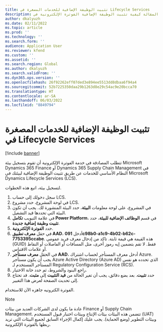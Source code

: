 ```yaml
---
title: تثبيت الوظيفة الإضافية للخدمات المصغرة في Lifecycle Services
description: تشرح هذه المقالة كيفية تثبيت الوظيفة الإضافية الفوترة الإلكترونية في Microsoft Dynamics ‏Lifecycle Services ‏(LCS).
author: dkalyuzh
ms.date: 02/11/2022
ms.topic: article
ms.prod: ''
ms.technology: ''
ms.search.form: ''
audience: Application User
ms.reviewer: kfend
ms.custom: ''
ms.assetid: ''
ms.search.region: Global
ms.author: dkalyuzh
ms.search.validFrom: ''
ms.dyn365.ops.version: ''
ms.openlocfilehash: 26f92262eff07ded3e894ee5513dd8dbaa6f94a4
ms.sourcegitcommit: 52b7225350daa29b1263d8e29c54ac9e20bcca70
ms.translationtype: HT
ms.contentlocale: ar-SA
ms.lasthandoff: 06/03/2022
ms.locfileid: "8849794"
---
```

# <a name="install-the-add-in-for-microservices-in-lifecycle-services"></a>تثبيت الوظيفة الإضافية للخدمات المصغرة في Lifecycle Services

[!include [banner](../includes/banner.md)]

تتطلب المصادقة في خدمة الفوترة الإلكترونية أن تقوم بتسجيل بيئة Microsoft Dynamics 365‎ Finance أو Dynamics 365 Supply Chain Management في النظام الأساسي للخدمات عن طريق تثبيت الوظيفة الإضافية لبيئتك في Microsoft Dynamics ‏Lifecycle Services ‏(LCS).

لتسجيل بيئة، اتبع هذه الخطوات.

1. سجل دخولك إلى حساب LCS.
2. في لوحة المشروع، حدد مشروع LCS.
2. في المشروع، على لوحة معلومات **البيئة**، حدد البيئة المنشورة لك. يجب أن تكون البيئة التي تحددها قيد التشغيل.
3. في علامة التبويب **تكامل Power Platform**، في قسم **الوظائف الإضافية للبيئة**، حدد **تثبيت وظيفة إضافية جديدة**.
4. حدد **الفوترة الإلكترونية**.
5. في حقل **معرف تطبيق AAD**، أدخل **091c98b0-a1c9-4b02-b62c-7753395ccabe**. هذه القيمة هي قيمة ثابتة. تاكد من إدخال معرف فريد عمومي (GUID) فقط. لا تقم بتضمين إيه رموز أخرى، مثل المسافات أو الفاصلات أو النقاط أو علامات الاقتباس.
6. في الحقل **معرف مستأجر AAD**، أدخل معرف المستأجر لحساب اشتراك Azure. يجب أن يكون مستأجر Azure Active Directory (Azure AD) الذي تحدده هو نفس المستأجر المستخدم لـ Regulatory Configuration Service (RCS).
7. راجع البنود والشروط، ثم حدد خانة الاختيار.
8. حدد **تثبيت**. بعد بضع دقائق، يجب أن تغير الحالة من **قيد التثبيت** إلى **مثبت**. قد تحتاج إلى تحديث الصفحة لعرض هذا التغيير.

الفوترة الكترونيه جاهزه الآن للاستخدام.

> [!NOTE]
> عادة ما يكون لدى الشركات العديد من بيئات Finance أو Supply Chain Management. تتضمن هذه البيئات بيئات الإنتاج وبيئات اختبار قبول المستخدم (UAT) وبيئات التطوير (وضع الحماية). يجب عليك إكمال الإجراء السابق لجميع البيئات التي تريد ربطها بالفوترة الإلكترونية.
